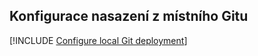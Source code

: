 ## <a name="configure-local-git-deployment"></a>Konfigurace nasazení z místního Gitu

[!INCLUDE [Configure local Git deployment](app-service-web-configure-local-git-no-h.md)]
